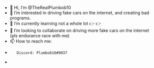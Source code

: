 - 👋 Hi, I’m @TheRealPlumbob10
- 👀 I’m interested in driving fake cars on the internet, and creating bad programs.
- 🌱 I’m currently learning not a whole lot 👉 👉
- 💞️ I’m looking to collaborate on driving more fake cars on the internet (pls endurance race with me)
- 📫 How to reach me:
-        Discord: Plumbob10#9037
-        

<!---
TheRealPlumbob10/TheRealPlumbob10 is a ✨ special ✨ repository because its `README.md` (this file) appears on your GitHub profile.
You can click the Preview link to take a look at your changes.
--->
